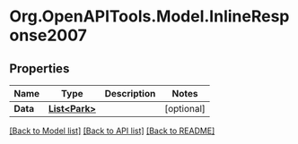 # Org.OpenAPITools.Model.InlineResponse2007
## Properties

Name | Type | Description | Notes
------------ | ------------- | ------------- | -------------
**Data** | [**List&lt;Park&gt;**](Park.md) |  | [optional] 

[[Back to Model list]](../README.md#documentation-for-models) [[Back to API list]](../README.md#documentation-for-api-endpoints) [[Back to README]](../README.md)


